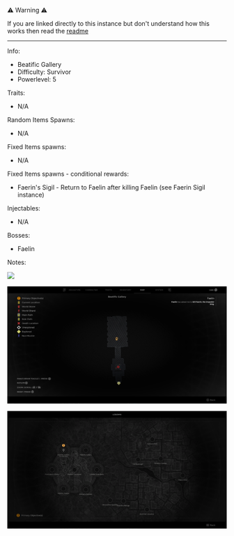 ⚠️ Warning ⚠️

If you are linked directly to this instance but don't understand how this works then read the [readme](https://github.com/razeedazee/remnant2-instances/blob/main/README.md)

<hr>

Info:

- Beatific Gallery
- Difficulty: Survivor
- Powerlevel: 5

Traits:

- N/A

Random Items Spawns:

- N/A

Fixed Items spawns:

- N/A

Fixed Items spawns - conditional rewards:

- Faerin's Sigil - Return to Faelin after killing Faelin (see Faerin Sigil instance)

Injectables:

- N/A

Bosses:

- Faelin

Notes:

>

![](info/info.png)

![](info/mini-map.png)

![](info/travel-map.png)
